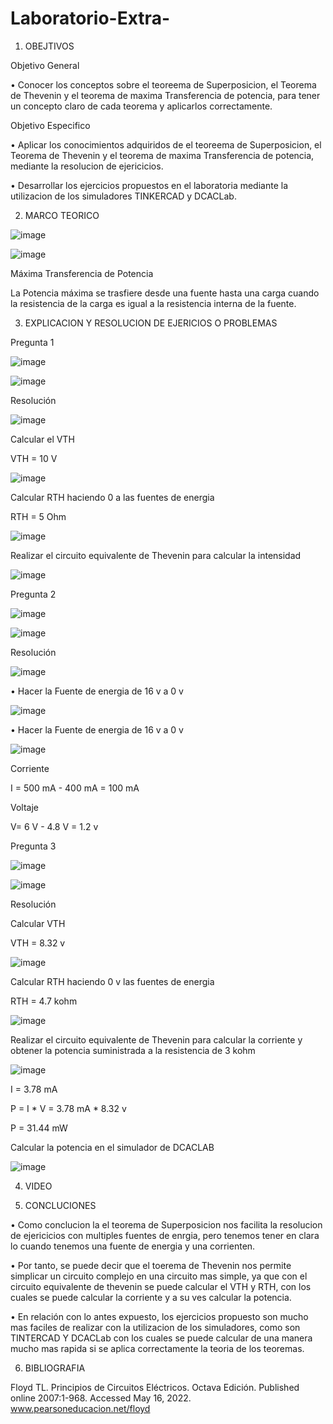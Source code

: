 # Laboratorio-Extra-

1. OBEJTIVOS

  Objetivo General 
  
  •	Conocer los conceptos sobre el teoreema de Superposicion, el Teorema de Thevenin y el teorema de maxima Transferencia de potencia, para tener un concepto claro de cada teorema y aplicarlos correctamente.
  
  Objetivo Especifico   
  
  •	Aplicar los conocimientos adquiridos de el teoreema de Superposicion, el Teorema de Thevenin y el teorema de maxima Transferencia de potencia, mediante la resolucion de ejericicios.
  
  • Desarrollar los ejercicios propuestos en el laboratoria mediante la utilizacion de los simuladores TINKERCAD y DCACLab. 
 
 2. MARCO TEORICO 
 
![image](https://user-images.githubusercontent.com/105255508/184707237-d6f89ae9-2a72-4aba-8e1c-b6039c8192e9.png)

![image](https://user-images.githubusercontent.com/105255508/184707321-3930f62b-d3ab-417d-8708-ad66f3d833ac.png)

Máxima Transferencia de Potencia

La Potencia máxima se trasfiere desde una fuente hasta una carga cuando la resistencia de la carga es igual a la resistencia interna de la fuente.

3. EXPLICACION Y RESOLUCION DE EJERICIOS O PROBLEMAS

Pregunta 1

![image](https://user-images.githubusercontent.com/105255508/184713085-07cb66f1-97b9-45ad-8b6a-bd0bf768db7f.png)

![image](https://user-images.githubusercontent.com/105255508/184779208-26277d1a-e2fb-4f02-9202-a44aaae6bab0.png)

Resolución

![image](https://user-images.githubusercontent.com/105255508/184714279-585ff1db-c15f-4597-83bb-e11874314a05.png)

Calcular el VTH

VTH = 10 V

![image](https://user-images.githubusercontent.com/105255508/184715083-8e0de52f-249b-4755-b15b-90022b938ecd.png)

Calcular RTH haciendo 0 a las fuentes de energia 

RTH = 5 Ohm

![image](https://user-images.githubusercontent.com/105255508/184715675-2c1344de-68e2-466e-8b2f-856c415ddbf1.png)

Realizar el circuito equivalente de Thevenin para calcular la intensidad 

![image](https://user-images.githubusercontent.com/105255508/184716571-d7cfdc4c-d28f-4659-9115-807ff0115bb7.png)

Pregunta 2

![image](https://user-images.githubusercontent.com/105255508/184711728-281f0aa2-076c-4747-8e9a-e3cb11ed1e7f.png)

![image](https://user-images.githubusercontent.com/105255508/184779023-381386fb-a7d9-4eec-9aaa-e0f6c507e795.png)

Resolución

![image](https://user-images.githubusercontent.com/105255508/184709697-7e75085d-4dd0-45c9-af55-8be1e202c9e4.png)

•	Hacer la Fuente de energia de 16 v a 0 v

![image](https://user-images.githubusercontent.com/105255508/184710976-2bcc1460-3c7f-431b-a1a8-4ab8d9ac6d03.png)

•	Hacer la Fuente de energia de 16 v a 0 v

![image](https://user-images.githubusercontent.com/105255508/184711080-ebbccc19-e63e-4d71-89d6-b6615f44412b.png)

Corriente

I = 500 mA - 400 mA = 100 mA

Voltaje

V= 6 V - 4.8 V = 1.2 v

Pregunta 3

![image](https://user-images.githubusercontent.com/105255508/184716652-d28562f3-a4b9-4f04-b20d-476ce8fd6f57.png)

![image](https://user-images.githubusercontent.com/105255508/184779477-f76999f5-c2e2-459e-8ce2-037cb8a71d4c.png)

Resolución

Calcular VTH

VTH = 8.32 v

![image](https://user-images.githubusercontent.com/105255508/184719521-53ae25b2-bfd4-4d7f-8fcb-61c0ac0a1c44.png)

Calcular RTH haciendo 0 v las fuentes de energia 

RTH = 4.7 kohm

![image](https://user-images.githubusercontent.com/105255508/184719411-3f1c70b9-de2f-44d1-be3f-905f734dc13a.png)

Realizar el circuito equivalente de Thevenin para calcular la corriente y obtener la potencia suministrada a la resistencia de 3 kohm

![image](https://user-images.githubusercontent.com/105255508/184720659-a53c5db9-fc37-4ac4-abc6-8ab27611b3a0.png)

I = 3.78 mA

P = I * V = 3.78 mA * 8.32 v 

P = 31.44 mW

Calcular la potencia en el simulador de DCACLAB

![image](https://user-images.githubusercontent.com/105255508/184722910-872d1604-df36-41cc-ba53-caadd292c304.png)

4. VIDEO


5. CONCLUCIONES 

• Como conclucion la el teorema de Superposicion nos facilita la resolucion de ejericicios con multiples fuentes de enrgia, pero tenemos tener en clara lo cuando tenemos una fuente de energia y una corrienten.

•	Por tanto, se puede decir que el toerema de Thevenin nos permite simplicar un circuito complejo en una circuito mas simple, ya que con el circuito equivalente de thevenin se puede calcular el VTH y RTH, con los cuales se puede calcular la corriente y a su ves calcular la potencia. 

•	En relación con lo antes expuesto, los ejercicios propuesto son mucho mas faciles de realizar con la utilizacion de los simuladores, como son TINTERCAD Y DCACLab con los cuales se puede calcular de una manera mucho mas rapida si se aplica correctamente la teoria de los teoremas. 

6. BIBLIOGRAFIA

Floyd TL. Principios de Circuitos Eléctricos. Octava Edición. Published online 2007:1-968. Accessed May 16, 2022. www.pearsoneducacion.net/floyd 
